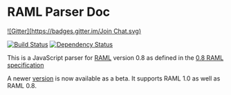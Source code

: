 # RAML Parser Doc
[![Gitter](https://badges.gitter.im/Join Chat.svg)](https://gitter.im/raml-org/raml-js-parser?utm_source=badge&utm_medium=badge&utm_campaign=pr-badge&utm_content=badge)

[![Build Status](https://travis-ci.org/raml-org/raml-js-parser.png)](https://travis-ci.org/raml-org/raml-js-parser)
[![Dependency Status](https://david-dm.org/raml-org/raml-js-parser.png)](https://david-dm.org/raml-org/raml-js-parser)

This is a JavaScript parser for [RAML](http://raml.org) version 0.8 as defined in the [0.8 RAML specification](https://github.com/raml-org/raml-spec/blob/master/raml-0.8.md)

A newer [version](https://github.com/raml-org/raml-js-parser-2) is now available as a beta. It supports RAML 1.0 as well as RAML 0.8.
